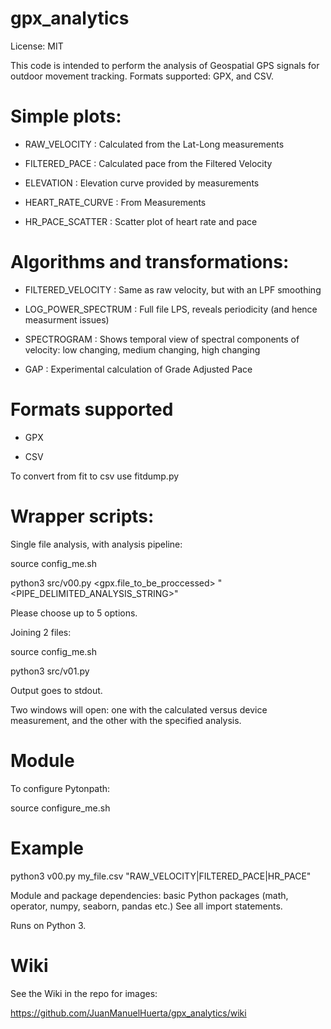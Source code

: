 # gpx_analytics

License: MIT

This code is intended to perform the analysis of Geospatial GPS signals for outdoor movement tracking.
Formats supported: GPX, and CSV.

# Simple plots:

- RAW_VELOCITY         :  Calculated from the Lat-Long measurements

- FILTERED_PACE        :  Calculated pace from the Filtered Velocity

- ELEVATION            :  Elevation curve provided by measurements

- HEART_RATE_CURVE     :  From Measurements

- HR_PACE_SCATTER      : Scatter plot of heart rate and pace

# Algorithms and transformations:

- FILTERED_VELOCITY    :  Same as raw velocity, but with an LPF smoothing

- LOG_POWER_SPECTRUM   :  Full file LPS, reveals periodicity (and hence measurment issues)

- SPECTROGRAM          :  Shows temporal view of spectral components of velocity: low changing, medium changing, high changing

- GAP                   : Experimental calculation of Grade Adjusted Pace

# Formats supported

- GPX

- CSV

To convert from fit to csv use fitdump.py



# Wrapper scripts:

Single file analysis, with analysis pipeline:

source config_me.sh

python3 src/v00.py <gpx.file_to_be_proccessed>  "<PIPE_DELIMITED_ANALYSIS_STRING>"

Please choose up to 5 options.


Joining 2 files:

source config_me.sh

python3 src/v01.py <file1> <file2>

Output goes to stdout.



Two windows will open: one with the calculated versus device measurement, and the other with the specified analysis.


#  Module

To configure Pytonpath:

source configure_me.sh




# Example

python3 v00.py my_file.csv  "RAW_VELOCITY|FILTERED_PACE|HR_PACE"

Module and package dependencies: basic Python packages (math, operator, numpy, seaborn, pandas etc.) See all import statements.

Runs on Python 3.

# Wiki

See the Wiki in the repo for images:

https://github.com/JuanManuelHuerta/gpx_analytics/wiki


